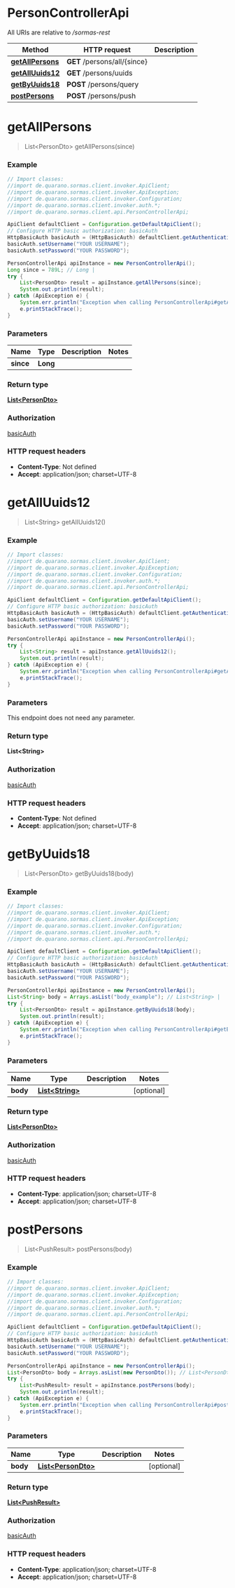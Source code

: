 # PersonControllerApi

All URIs are relative to */sormas-rest*

Method | HTTP request | Description
------------- | ------------- | -------------
[**getAllPersons**](PersonControllerApi.md#getAllPersons) | **GET** /persons/all/{since} | 
[**getAllUuids12**](PersonControllerApi.md#getAllUuids12) | **GET** /persons/uuids | 
[**getByUuids18**](PersonControllerApi.md#getByUuids18) | **POST** /persons/query | 
[**postPersons**](PersonControllerApi.md#postPersons) | **POST** /persons/push | 

<a name="getAllPersons"></a>
# **getAllPersons**
> List&lt;PersonDto&gt; getAllPersons(since)



### Example
```java
// Import classes:
//import de.quarano.sormas.client.invoker.ApiClient;
//import de.quarano.sormas.client.invoker.ApiException;
//import de.quarano.sormas.client.invoker.Configuration;
//import de.quarano.sormas.client.invoker.auth.*;
//import de.quarano.sormas.client.api.PersonControllerApi;

ApiClient defaultClient = Configuration.getDefaultApiClient();
// Configure HTTP basic authorization: basicAuth
HttpBasicAuth basicAuth = (HttpBasicAuth) defaultClient.getAuthentication("basicAuth");
basicAuth.setUsername("YOUR USERNAME");
basicAuth.setPassword("YOUR PASSWORD");

PersonControllerApi apiInstance = new PersonControllerApi();
Long since = 789L; // Long | 
try {
    List<PersonDto> result = apiInstance.getAllPersons(since);
    System.out.println(result);
} catch (ApiException e) {
    System.err.println("Exception when calling PersonControllerApi#getAllPersons");
    e.printStackTrace();
}
```

### Parameters

Name | Type | Description  | Notes
------------- | ------------- | ------------- | -------------
 **since** | **Long**|  |

### Return type

[**List&lt;PersonDto&gt;**](PersonDto.md)

### Authorization

[basicAuth](../README.md#basicAuth)

### HTTP request headers

 - **Content-Type**: Not defined
 - **Accept**: application/json; charset=UTF-8

<a name="getAllUuids12"></a>
# **getAllUuids12**
> List&lt;String&gt; getAllUuids12()



### Example
```java
// Import classes:
//import de.quarano.sormas.client.invoker.ApiClient;
//import de.quarano.sormas.client.invoker.ApiException;
//import de.quarano.sormas.client.invoker.Configuration;
//import de.quarano.sormas.client.invoker.auth.*;
//import de.quarano.sormas.client.api.PersonControllerApi;

ApiClient defaultClient = Configuration.getDefaultApiClient();
// Configure HTTP basic authorization: basicAuth
HttpBasicAuth basicAuth = (HttpBasicAuth) defaultClient.getAuthentication("basicAuth");
basicAuth.setUsername("YOUR USERNAME");
basicAuth.setPassword("YOUR PASSWORD");

PersonControllerApi apiInstance = new PersonControllerApi();
try {
    List<String> result = apiInstance.getAllUuids12();
    System.out.println(result);
} catch (ApiException e) {
    System.err.println("Exception when calling PersonControllerApi#getAllUuids12");
    e.printStackTrace();
}
```

### Parameters
This endpoint does not need any parameter.

### Return type

**List&lt;String&gt;**

### Authorization

[basicAuth](../README.md#basicAuth)

### HTTP request headers

 - **Content-Type**: Not defined
 - **Accept**: application/json; charset=UTF-8

<a name="getByUuids18"></a>
# **getByUuids18**
> List&lt;PersonDto&gt; getByUuids18(body)



### Example
```java
// Import classes:
//import de.quarano.sormas.client.invoker.ApiClient;
//import de.quarano.sormas.client.invoker.ApiException;
//import de.quarano.sormas.client.invoker.Configuration;
//import de.quarano.sormas.client.invoker.auth.*;
//import de.quarano.sormas.client.api.PersonControllerApi;

ApiClient defaultClient = Configuration.getDefaultApiClient();
// Configure HTTP basic authorization: basicAuth
HttpBasicAuth basicAuth = (HttpBasicAuth) defaultClient.getAuthentication("basicAuth");
basicAuth.setUsername("YOUR USERNAME");
basicAuth.setPassword("YOUR PASSWORD");

PersonControllerApi apiInstance = new PersonControllerApi();
List<String> body = Arrays.asList("body_example"); // List<String> | 
try {
    List<PersonDto> result = apiInstance.getByUuids18(body);
    System.out.println(result);
} catch (ApiException e) {
    System.err.println("Exception when calling PersonControllerApi#getByUuids18");
    e.printStackTrace();
}
```

### Parameters

Name | Type | Description  | Notes
------------- | ------------- | ------------- | -------------
 **body** | [**List&lt;String&gt;**](String.md)|  | [optional]

### Return type

[**List&lt;PersonDto&gt;**](PersonDto.md)

### Authorization

[basicAuth](../README.md#basicAuth)

### HTTP request headers

 - **Content-Type**: application/json; charset=UTF-8
 - **Accept**: application/json; charset=UTF-8

<a name="postPersons"></a>
# **postPersons**
> List&lt;PushResult&gt; postPersons(body)



### Example
```java
// Import classes:
//import de.quarano.sormas.client.invoker.ApiClient;
//import de.quarano.sormas.client.invoker.ApiException;
//import de.quarano.sormas.client.invoker.Configuration;
//import de.quarano.sormas.client.invoker.auth.*;
//import de.quarano.sormas.client.api.PersonControllerApi;

ApiClient defaultClient = Configuration.getDefaultApiClient();
// Configure HTTP basic authorization: basicAuth
HttpBasicAuth basicAuth = (HttpBasicAuth) defaultClient.getAuthentication("basicAuth");
basicAuth.setUsername("YOUR USERNAME");
basicAuth.setPassword("YOUR PASSWORD");

PersonControllerApi apiInstance = new PersonControllerApi();
List<PersonDto> body = Arrays.asList(new PersonDto()); // List<PersonDto> | 
try {
    List<PushResult> result = apiInstance.postPersons(body);
    System.out.println(result);
} catch (ApiException e) {
    System.err.println("Exception when calling PersonControllerApi#postPersons");
    e.printStackTrace();
}
```

### Parameters

Name | Type | Description  | Notes
------------- | ------------- | ------------- | -------------
 **body** | [**List&lt;PersonDto&gt;**](PersonDto.md)|  | [optional]

### Return type

[**List&lt;PushResult&gt;**](PushResult.md)

### Authorization

[basicAuth](../README.md#basicAuth)

### HTTP request headers

 - **Content-Type**: application/json; charset=UTF-8
 - **Accept**: application/json; charset=UTF-8

